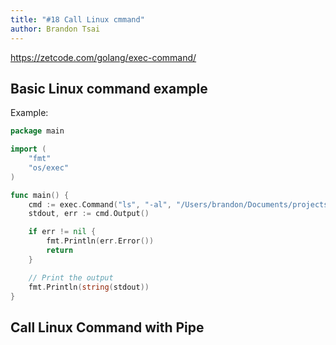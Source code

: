 ```yaml
---
title: "#18 Call Linux cmmand"
author: Brandon Tsai
---
```



https://zetcode.com/golang/exec-command/


Basic Linux command example
---------------------------

Example:

```go
package main

import (
	"fmt"
	"os/exec"
)

func main() {
	cmd := exec.Command("ls", "-al", "/Users/brandon/Documents/projects/Go-Exercises")
	stdout, err := cmd.Output()

	if err != nil {
		fmt.Println(err.Error())
		return
	}

	// Print the output
	fmt.Println(string(stdout))
}
```

Call Linux Command with Pipe
----------------------------